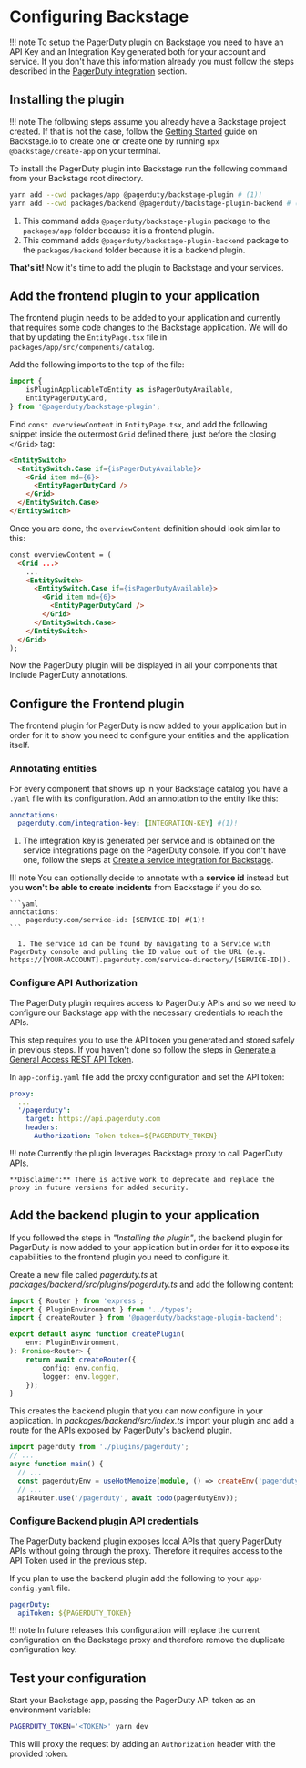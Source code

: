 # Configuring Backstage

!!! note
    To setup the PagerDuty plugin on Backstage you need to have an API Key and an Integration Key generated both for your account and service. If you don't have this information already you must follow the steps described in the [PagerDuty integration](/getting-started/pagerduty) section.

## Installing the plugin

!!! note
    The following steps assume you already have a Backstage project created. If that is not the case, follow the [Getting Started](https://backstage.io/docs/getting-started/) guide on Backstage.io to create one or create one by running `npx @backstage/create-app` on your terminal.

To install the PagerDuty plugin into Backstage run the following command from your Backstage root directory.

```bash
yarn add --cwd packages/app @pagerduty/backstage-plugin # (1)! 
yarn add --cwd packages/backend @pagerduty/backstage-plugin-backend # (2)! 
```

1. This command adds `@pagerduty/backstage-plugin` package to the `packages/app` folder because it is a frontend plugin.
2. This command adds `@pagerduty/backstage-plugin-backend` package to the `packages/backend` folder because it is a backend plugin.

**That's it!** Now it's time to add the plugin to Backstage and your services.

## Add the frontend plugin to your application

The frontend plugin needs to be added to your application and currently that requires some code changes to the Backstage application. We will do that by updating the `EntityPage.tsx` file in `packages/app/src/components/catalog`.

Add the following imports to the top of the file:

```Typescript
import { 
    isPluginApplicableToEntity as isPagerDutyAvailable, 
    EntityPagerDutyCard, 
} from '@pagerduty/backstage-plugin';
```

Find `const overviewContent` in `EntityPage.tsx`, and add the following snippet inside the outermost `Grid` defined there, just before the closing `</Grid>` tag:

```html
<EntitySwitch>
  <EntitySwitch.Case if={isPagerDutyAvailable}>
    <Grid item md={6}>
      <EntityPagerDutyCard />
    </Grid>
  </EntitySwitch.Case>
</EntitySwitch>
```

Once you are done, the `overviewContent` definition should look similar to this:

```html
const overviewContent = (
  <Grid ...>
    ...
    <EntitySwitch>
      <EntitySwitch.Case if={isPagerDutyAvailable}>
        <Grid item md={6}>
          <EntityPagerDutyCard />
        </Grid>
      </EntitySwitch.Case>
    </EntitySwitch>
  </Grid>
);
```

Now the PagerDuty plugin will be displayed in all your components that include PagerDuty annotations.

## Configure the Frontend plugin

The frontend plugin for PagerDuty is now added to your application but in order for it to show you need to configure your entities and the application itself.

### Annotating entities

For every component that shows up in your Backstage catalog you have a `.yaml` file with its configuration. Add an annotation to the entity like this:

```yaml
annotations:
  pagerduty.com/integration-key: [INTEGRATION-KEY] #(1)!
```

1. The integration key is generated per service and is obtained on the service integrations page on the PagerDuty console. If you don't have one, follow the steps at [Create a service integration for Backstage](/getting-started/pagerduty/#create-a-service-integration-for-backstage).

!!! note
    You can optionally decide to annotate with a **service id** instead but you **won't be able to create incidents** from Backstage if you do so.

    ```yaml
    annotations:
        pagerduty.com/service-id: [SERVICE-ID] #(1)!
    ```

      1. The service id can be found by navigating to a Service with PagerDuty console and pulling the ID value out of the URL (e.g. https://[YOUR-ACCOUNT].pagerduty.com/service-directory/[SERVICE-ID]).

### Configure API Authorization

The PagerDuty plugin requires access to PagerDuty APIs and so we need to configure our Backstage app with the necessary credentials to reach the APIs.

This step requires you to use the API token you generated and stored safely in previous steps. If you haven't done so follow the steps in [Generate a General Access REST API Token](/getting-started/pagerduty/#generate-a-general-access-rest-api-token).

In `app-config.yaml` file add the proxy configuration and set the API token:

```yaml
proxy:
  ...
  '/pagerduty':
    target: https://api.pagerduty.com
    headers:
      Authorization: Token token=${PAGERDUTY_TOKEN}
```

!!! note
    Currently the plugin leverages Backstage proxy to call PagerDuty APIs.

    **Disclaimer:** There is active work to deprecate and replace the proxy in future versions for added security.

## Add the backend plugin to your application

If you followed the steps in *"Installing the plugin"*, the backend plugin for PagerDuty is now added to your application but in order for it to expose its capabilities to the frontend plugin you need to configure it.

Create a new file called *pagerduty.ts* at *packages/backend/src/plugins/pagerduty.ts* and add the following content:

```Typescript
import { Router } from 'express';
import { PluginEnvironment } from '../types';
import { createRouter } from '@pagerduty/backstage-plugin-backend';

export default async function createPlugin(
    env: PluginEnvironment,
): Promise<Router> {
    return await createRouter({
        config: env.config,
        logger: env.logger,
    });
}
```

This creates the backend plugin that you can now configure in your application. In *packages/backend/src/index.ts* import your plugin and add a route for the APIs exposed by PagerDuty's backend plugin.

```TypeScript
import pagerduty from './plugins/pagerduty';
// ...
async function main() {
  // ...
  const pagerdutyEnv = useHotMemoize(module, () => createEnv('pagerduty'));
  // ...
  apiRouter.use('/pagerduty', await todo(pagerdutyEnv));
```

### Configure Backend plugin API credentials

The PagerDuty backend plugin exposes local APIs that query PagerDuty APIs without going through the proxy. Therefore it requires access to the API Token used in the previous step.

If you plan to use the backend plugin add the following to your `app-config.yaml` file.

```yaml
pagerDuty:
  apiToken: ${PAGERDUTY_TOKEN}
```

!!! note
    In future releases this configuration will replace the current configuration on the Backstage proxy and therefore remove the duplicate configuration key.

## Test your configuration

Start your Backstage app, passing the PagerDuty API token as an environment variable:

```bash
PAGERDUTY_TOKEN='<TOKEN>' yarn dev
```

This will proxy the request by adding an `Authorization` header with the provided token.
